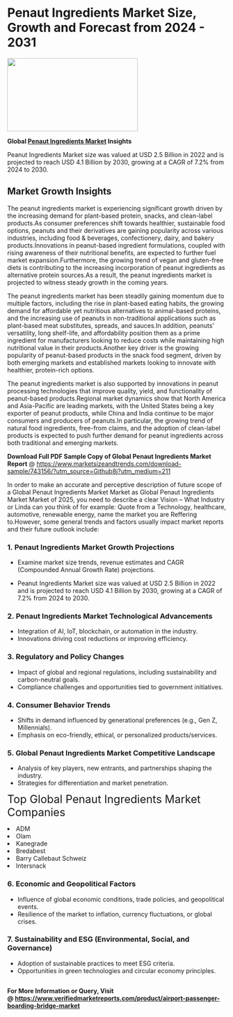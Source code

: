 <H1>Penaut Ingredients Market Size, Growth and Forecast from 2024 - 2031</H1><img class="aligncenter size-medium wp-image-584254" src="https://thirdeyenews.in/wp-content/uploads/2024/09/Global-Market-Research-300x168.jpeg" alt="" width="300" height="168" /><p><strong>Global&nbsp;<a href="https://www.marketsizeandtrends.com/download-sample/743156/?utm_source=Github8j?utm_medium=211">Penaut Ingredients Market</a> Insights</strong></p><p>Peanut Ingredients Market size was valued at USD 2.5 Billion in 2022 and is projected to reach USD 4.1 Billion by 2030, growing at a CAGR of 7.2% from 2024 to 2030.</p><p><h2>Market Growth Insights</h2> <p>The peanut ingredients market is experiencing significant growth driven by the increasing demand for plant-based protein, snacks, and clean-label products.As consumer preferences shift towards healthier, sustainable food options, peanuts and their derivatives are gaining popularity across various industries, including food & beverages, confectionery, dairy, and bakery products.Innovations in peanut-based ingredient formulations, coupled with rising awareness of their nutritional benefits, are expected to further fuel market expansion.Furthermore, the growing trend of vegan and gluten-free diets is contributing to the increasing incorporation of peanut ingredients as alternative protein sources.As a result, the peanut ingredients market is projected to witness steady growth in the coming years.</p> <p>The peanut ingredients market has been steadily gaining momentum due to multiple factors, including the rise in plant-based eating habits, the growing demand for affordable yet nutritious alternatives to animal-based proteins, and the increasing use of peanuts in non-traditional applications such as plant-based meat substitutes, spreads, and sauces.In addition, peanuts' versatility, long shelf-life, and affordability position them as a prime ingredient for manufacturers looking to reduce costs while maintaining high nutritional value in their products.Another key driver is the growing popularity of peanut-based products in the snack food segment, driven by both emerging markets and established markets looking to innovate with healthier, protein-rich options.</p> <p>The peanut ingredients market is also supported by innovations in peanut processing technologies that improve quality, yield, and functionality of peanut-based products.Regional market dynamics show that North America and Asia-Pacific are leading markets, with the United States being a key exporter of peanut products, while China and India continue to be major consumers and producers of peanuts.In particular, the growing trend of natural food ingredients, free-from claims, and the adoption of clean-label products is expected to push further demand for peanut ingredients across both traditional and emerging markets.</p> <p><span class=""><strong>Download Full PDF Sample Copy of Global Penaut Ingredients Market Report</strong> @ <a href="https://www.marketsizeandtrends.com/download-sample/743156/?utm_source=Github8j?utm_medium=211" target="_blank">https://www.marketsizeandtrends.com/download-sample/743156/?utm_source=Github8j?utm_medium=211</a></span></p><p>In order to make an accurate and perceptive description of future scope of a Global&nbsp;Penaut Ingredients Market Market as Global&nbsp;Penaut Ingredients Market Market of 2025, you need to describe a clear Vision &ndash; What Industry or Linda can you think of for example: Quote from a Technology, healthcare, automotive, renewable energy, name the market you are Reffering to.However, some general trends and factors usually impact market reports and their future outlook include:</p><h3>1.&nbsp;<strong>Penaut Ingredients Market Growth Projections</strong></h3><ul><li>Examine market size trends, revenue estimates and CAGR (Compounded Annual Growth Rate) projections.</li><li><p>Peanut Ingredients Market size was valued at USD 2.5 Billion in 2022 and is projected to reach USD 4.1 Billion by 2030, growing at a CAGR of 7.2% from 2024 to 2030.</p></li></ul><h3>2.&nbsp;<strong>Penaut Ingredients Market Technological Advancements</strong></h3><ul><li>Integration of AI, IoT, blockchain, or automation in the industry.</li><li>Innovations driving cost reductions or improving efficiency.</li></ul><h3>3.&nbsp;<strong>Regulatory and Policy Changes</strong></h3><ul><li>Impact of global and regional regulations, including sustainability and carbon-neutral goals.</li><li>Compliance challenges and opportunities tied to government initiatives.</li></ul><h3>4.&nbsp;<strong>Consumer Behavior Trends</strong></h3><ul><li>Shifts in demand influenced by generational preferences (e.g., Gen Z, Millennials).</li><li>Emphasis on eco-friendly, ethical, or personalized products/services.</li></ul><h3>5.&nbsp;<strong>Global Penaut Ingredients Market Competitive Landscape</strong></h3><ul><li>Analysis of key players, new entrants, and partnerships shaping the industry.</li><li>Strategies for differentiation and market penetration.</li></ul><p data-pm-slice="1 1 []"><span style="color: inherit; font-family: inherit; font-size: 25px;">Top Global Penaut Ingredients Market Companies</span></p><div class="" data-test-id=""><p><li>ADM</li><li> Olam</li><li> Kanegrade</li><li> Bredabest</li><li> Barry Callebaut Schweiz</li><li> Intersnack</li></p></div><h3>6.&nbsp;<strong>Economic and Geopolitical Factors</strong></h3><ul><li>Influence of global economic conditions, trade policies, and geopolitical events.</li><li>Resilience of the market to inflation, currency fluctuations, or global crises.</li></ul><h3>7.&nbsp;<strong>Sustainability and ESG (Environmental, Social, and Governance)</strong></h3><ul><li>Adoption of sustainable practices to meet ESG criteria.</li><li>Opportunities in green technologies and circular economy principles.</li></ul><h2><strong style="font-size: 14px;">For More Information or Query, Visit @&nbsp;</strong><a style="background-color: #ffffff; font-size: 14px;" href="https://www.marketsizeandtrends.com/report/penaut-ingredients-market/" target="_blank">https://www.verifiedmarketreports.com/product/airport-passenger-boarding-bridge-market</a></h2>